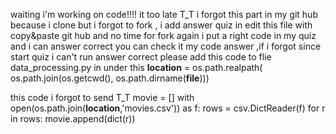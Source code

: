 waiting i'm working on code!!!! it too late T_T
i forgot this part in my git hub because i clone but i forgot to fork , i add answer quiz in edit this file with copy&paste git hub and no time for fork again 
i put a right code in my quiz and i can answer correct you can check it my code answer ,if i forgot since start quiz i can't run answer correct
please add this code to flie data_processing.py  in under this
__location__ = os.path.realpath(
    os.path.join(os.getcwd(), os.path.dirname(__file__)))


this code i forgot to send  T_T 
movie = []
with open(os.path.join(__location__,'movies.csv')) as f:
    rows = csv.DictReader(f)
    for r in rows:
        movie.append(dict(r))  
        
      
